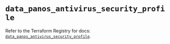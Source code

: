 # `data_panos_antivirus_security_profile`

Refer to the Terraform Registry for docs: [`data_panos_antivirus_security_profile`](https://registry.terraform.io/providers/paloaltonetworks/panos/2.0.5/docs/data-sources/antivirus_security_profile).
